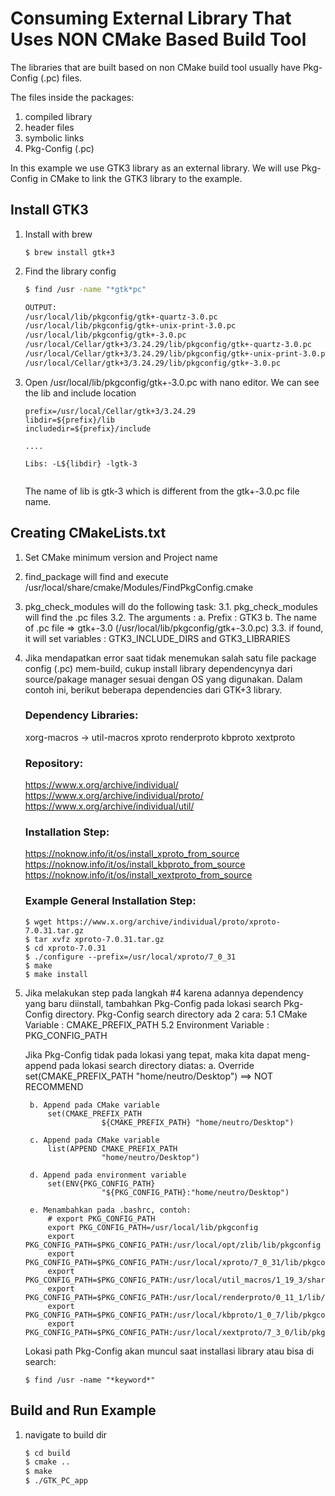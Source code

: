 # Consuming External Library That Uses NON CMake Based Build Tool

The libraries that are built based on non CMake build tool usually have Pkg-Config (.pc) files.

The files inside the packages:
1. compiled library
2. header files
3. symbolic links
4. Pkg-Config (.pc)

In this example we use GTK3 library as an external library.
We will use Pkg-Config in CMake to link the GTK3 library to the example.

## Install GTK3
1. Install with brew
    ```
    $ brew install gtk+3
    ```

2. Find the library config
    ``` bash
    $ find /usr -name "*gtk*pc"

    OUTPUT:
    /usr/local/lib/pkgconfig/gtk+-quartz-3.0.pc
    /usr/local/lib/pkgconfig/gtk+-unix-print-3.0.pc
    /usr/local/lib/pkgconfig/gtk+-3.0.pc
    /usr/local/Cellar/gtk+3/3.24.29/lib/pkgconfig/gtk+-quartz-3.0.pc
    /usr/local/Cellar/gtk+3/3.24.29/lib/pkgconfig/gtk+-unix-print-3.0.pc
    /usr/local/Cellar/gtk+3/3.24.29/lib/pkgconfig/gtk+-3.0.pc

    ```

3. Open /usr/local/lib/pkgconfig/gtk+-3.0.pc with nano editor. We can see the lib and include location
    ```
    prefix=/usr/local/Cellar/gtk+3/3.24.29
    libdir=${prefix}/lib
    includedir=${prefix}/include

    ....

    Libs: -L${libdir} -lgtk-3

    
    ```

    The name of lib is gtk-3 which is different from the gtk+-3.0.pc file name.

## Creating CMakeLists.txt
1. Set CMake minimum version and Project name
2. find_package
    will find and execute /usr/local/share/cmake/Modules/FindPkgConfig.cmake
3. pkg_check_modules
    will do the following task:
        3.1. pkg_check_modules will find the .pc files
        3.2. The arguments : 
                a. Prefix : GTK3
                b. The name of .pc file => gtk+-3.0 (/usr/local/lib/pkgconfig/gtk+-3.0.pc)
        3.3. if found, it will set variables : GTK3_INCLUDE_DIRS and GTK3_LIBRARIES


4. Jika mendapatkan error saat tidak menemukan salah satu file package config (.pc) mem-build, cukup install library dependencynya dari source/pakage manager sesuai dengan OS yang digunakan.
Dalam contoh ini, berikut beberapa dependencies dari GTK+3 library.

    ### Dependency Libraries:
    xorg-macros -> util-macros
    xproto
    renderproto
    kbproto
    xextproto

    ### Repository:
    https://www.x.org/archive/individual/
    https://www.x.org/archive/individual/proto/
    https://www.x.org/archive/individual/util/

    ### Installation Step:
    https://noknow.info/it/os/install_xproto_from_source
    https://noknow.info/it/os/install_kbproto_from_source
    https://noknow.info/it/os/install_xextproto_from_source

    ### Example General Installation Step:
    ```
    $ wget https://www.x.org/archive/individual/proto/xproto-7.0.31.tar.gz
    $ tar xvfz xproto-7.0.31.tar.gz
    $ cd xproto-7.0.31
    $ ./configure --prefix=/usr/local/xproto/7_0_31
    $ make
    $ make install
    ```

5. Jika melakukan step pada langkah #4 karena adannya dependency yang baru diinstall, tambahkan Pkg-Config pada lokasi search Pkg-Config directory.
    Pkg-Config search directory ada 2 cara:
        5.1 CMake Variable : CMAKE_PREFIX_PATH
        5.2 Environment Variable : PKG_CONFIG_PATH

    Jika Pkg-Config tidak pada lokasi yang tepat, maka kita dapat meng-append pada lokasi search directory diatas:
        a. Override
            set(CMAKE_PREFIX_PATH "home/neutro/Desktop") ==> NOT RECOMMEND

        b. Append pada CMake variable
            set(CMAKE_PREFIX_PATH 
                        ${CMAKE_PREFIX_PATH} "home/neutro/Desktop")

        c. Append pada CMake variable
            list(APPEND CMAKE_PREFIX_PATH 
                        "home/neutro/Desktop")

        d. Append pada environment variable
            set(ENV{PKG_CONFIG_PATH} 
                        "${PKG_CONFIG_PATH}:"home/neutro/Desktop")

        e. Menambahkan pada .bashrc, contoh:
            # export PKG_CONFIG_PATH
            export PKG_CONFIG_PATH=/usr/local/lib/pkgconfig
            export PKG_CONFIG_PATH=$PKG_CONFIG_PATH:/usr/local/opt/zlib/lib/pkgconfig
            export PKG_CONFIG_PATH=$PKG_CONFIG_PATH:/usr/local/xproto/7_0_31/lib/pkgconfig
            export PKG_CONFIG_PATH=$PKG_CONFIG_PATH:/usr/local/util_macros/1_19_3/share/pkgconfig
            export PKG_CONFIG_PATH=$PKG_CONFIG_PATH:/usr/local/renderproto/0_11_1/lib/pkgconfig
            export PKG_CONFIG_PATH=$PKG_CONFIG_PATH:/usr/local/kbproto/1_0_7/lib/pkgconfig
            export PKG_CONFIG_PATH=$PKG_CONFIG_PATH:/usr/local/xextproto/7_3_0/lib/pkgconfig

    Lokasi path Pkg-Config akan muncul saat installasi library atau bisa di search:
    ```
    $ find /usr -name "*keyword*"
    ```
## Build and Run Example
1. navigate to build dir
   ``` bash
   $ cd build
   $ cmake ..
   $ make
   $ ./GTK_PC_app
   ```
